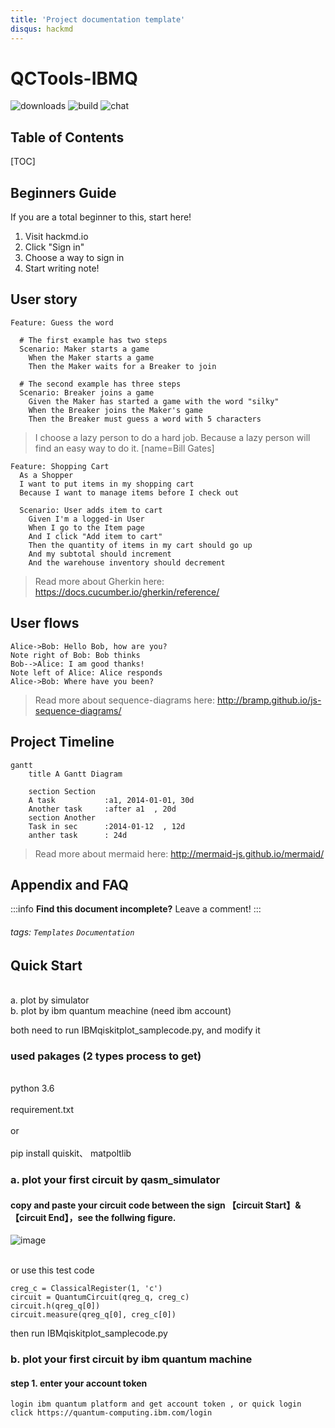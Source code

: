 ```yaml
---
title: 'Project documentation template'
disqus: hackmd
---
```


QCTools-IBMQ
===
![downloads](https://img.shields.io/github/downloads/atom/atom/total.svg)
![build](https://img.shields.io/appveyor/ci/:user/:repo.svg)
![chat](https://img.shields.io/discord/:serverId.svg)

## Table of Contents

[TOC]

## Beginners Guide

If you are a total beginner to this, start here!

1. Visit hackmd.io
2. Click "Sign in"
3. Choose a way to sign in
4. Start writing note!

User story
---

```gherkin=
Feature: Guess the word

  # The first example has two steps
  Scenario: Maker starts a game
    When the Maker starts a game
    Then the Maker waits for a Breaker to join

  # The second example has three steps
  Scenario: Breaker joins a game
    Given the Maker has started a game with the word "silky"
    When the Breaker joins the Maker's game
    Then the Breaker must guess a word with 5 characters
```
> I choose a lazy person to do a hard job. Because a lazy person will find an easy way to do it. [name=Bill Gates]


```gherkin=
Feature: Shopping Cart
  As a Shopper
  I want to put items in my shopping cart
  Because I want to manage items before I check out

  Scenario: User adds item to cart
    Given I'm a logged-in User
    When I go to the Item page
    And I click "Add item to cart"
    Then the quantity of items in my cart should go up
    And my subtotal should increment
    And the warehouse inventory should decrement
```

> Read more about Gherkin here: https://docs.cucumber.io/gherkin/reference/

User flows
---
```sequence
Alice->Bob: Hello Bob, how are you?
Note right of Bob: Bob thinks
Bob-->Alice: I am good thanks!
Note left of Alice: Alice responds
Alice->Bob: Where have you been?
```

> Read more about sequence-diagrams here: http://bramp.github.io/js-sequence-diagrams/

Project Timeline
---
```mermaid
gantt
    title A Gantt Diagram

    section Section
    A task           :a1, 2014-01-01, 30d
    Another task     :after a1  , 20d
    section Another
    Task in sec      :2014-01-12  , 12d
    anther task      : 24d
```

> Read more about mermaid here: http://mermaid-js.github.io/mermaid/

## Appendix and FAQ

:::info
**Find this document incomplete?** Leave a comment!
:::

###### tags: `Templates` `Documentation`



## Quick Start
<br>
a. plot by simulator
<br/>
b. plot by ibm quantum meachine (need ibm account)

both need to run IBMqiskitplot_samplecode.py, and modify it
### used pakages (2 types process to get)
 <br>python 3.6 <br/>
 <br> requirement.txt <br/>
 <br> or <br/>
 <br> pip install quiskit、
                  matpoltlib <br/>
 
### a. plot your first circuit by qasm_simulator
  #### copy and paste your circuit code between the sign 【circuit Start】&【circuit End】，see the follwing figure.
  ![image](https://user-images.githubusercontent.com/46103010/123931665-4d14f000-d9c3-11eb-8190-87706ce2eaff.png)
  <br><br/>
  
  or use this test code
  
  ```qreg_q = QuantumRegister(1, 'q')
  creg_c = ClassicalRegister(1, 'c')
  circuit = QuantumCircuit(qreg_q, creg_c)
  circuit.h(qreg_q[0])
  circuit.measure(qreg_q[0], creg_c[0])
  ```


  then run IBMqiskitplot_samplecode.py

### b. plot your first circuit by ibm quantum machine
  #### step 1. enter your account token
    login ibm quantum platform and get account token , or quick login click https://quantum-computing.ibm.com/login
    





























